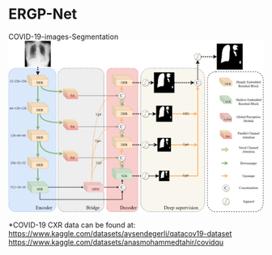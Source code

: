 # ERGP-Net
COVID-19-images-Segmentation
![image](https://github.com/ThirteenYue/ERGP-Net/blob/master/ergpnet.png)

*COVID-19 CXR data can be found at:
    https://www.kaggle.com/datasets/aysendegerli/qatacov19-dataset
    https://www.kaggle.com/datasets/anasmohammedtahir/covidqu
